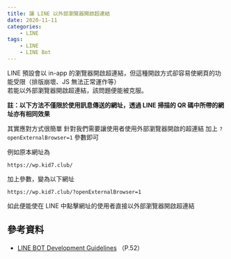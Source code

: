 ```yaml
---
title: 讓 LINE 以外部瀏覽器開啟超連結
date: 2020-11-11
categories:
    - LINE
tags:
    - LINE
    - LINE Bot
---
```


LINE 預設會以 in-app 的瀏覽器開啟超連結，但這種開啟方式卻容易使網頁的功能受限（排版崩壞、JS 無法正常運作等）  
若能以外部瀏覽器開啟超連結，該問題便能被克服。

**註：以下方法不僅限於使用訊息傳送的網址，透過 LINE 掃描的 QR 碼中所帶的網址亦有相同效果**

其實應對方式很簡單
針對我們需要讓使用者使用外部瀏覽器開啟的超連結
加上 `?openExternalBrowser=1` 參數即可

例如原本網址為
```
https://wp.kid7.club/
```

加上參數，變為以下網址
```
https://wp.kid7.club/?openExternalBrowser=1
```

如此便能使在 LINE 中點擊網址的使用者直接以外部瀏覽器開啟超連結

## 參考資料
- [LINE BOT Development Guidelines](https://developers.line.biz/media/partner-docs/LINE_BOT_Development_Guidelines.pdf) （P.52）
